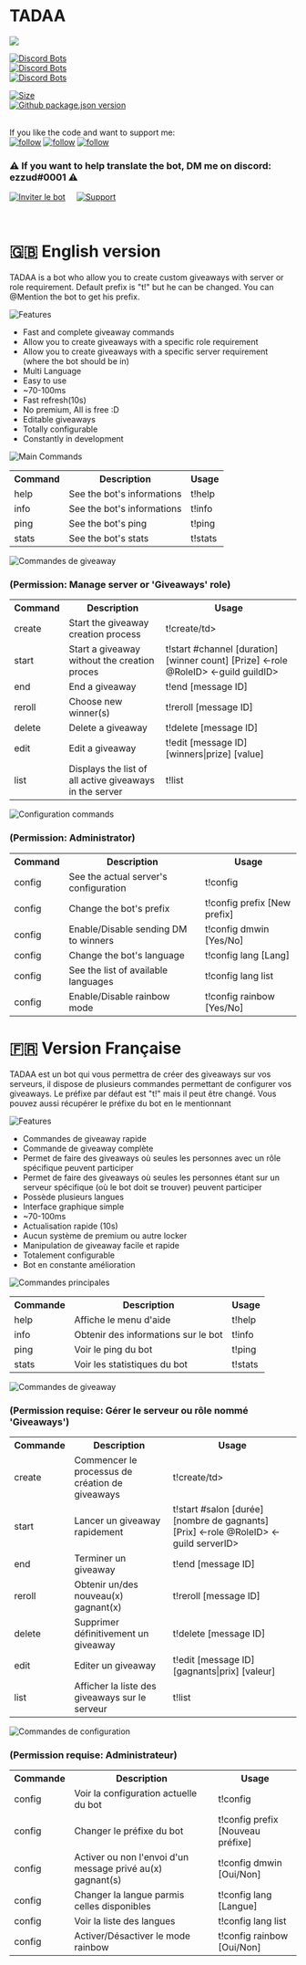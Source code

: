# TADAA 
<img src="https://ezzud.fr/portfolio/attachments/other/github-tadaa.png"/>



[![Discord Bots](https://top.gg/api/widget/status/732003715426287676.svg)](https://top.gg/bot/732003715426287676)\
[![Discord Bots](https://top.gg/api/widget/servers/732003715426287676.svg)](https://top.gg/bot/732003715426287676)\
[![Discord Bots](https://top.gg/api/widget/upvotes/732003715426287676.svg)](https://top.gg/bot/732003715426287676)



[![Size](https://img.shields.io/github/last-commit/Ezzud/tadaa)]()\
[![Github package.json version](https://img.shields.io/github/package-json/v/Ezzud/tadaa)]()\
<br>

If you like the code and want to support me:<br>
[![follow](https://img.shields.io/github/followers/Ezzud?label=Follow%20me&style=social)]() [![follow](https://img.shields.io/github/stars/Ezzud/tadaa?style=social)]() [![follow](https://img.shields.io/github/watchers/Ezzud/tadaa?label=Follow%20repository&style=social)]()

<h3>⚠️ If you want to help translate the bot, DM me on discord: ezzud#0001 ⚠️</h3>

<a href="https://discord.com/api/oauth2/authorize?client_id=732003715426287676&permissions=388193&scope=bot" target="_blank">![Inviter le bot](https://cdn.discordapp.com/attachments/800365015642275850/800368450975170570/invite-button.png)</a>        &nbsp;&nbsp;&nbsp;        <a href="https://discord.gg/VGt9S66" target="_blank">![Support](https://cdn.discordapp.com/attachments/800365015642275850/800368447526797332/support-button.png)</a>

<br />


# 🇬🇧 English version

TADAA is a bot who allow you to create custom giveaways with server or role requirement.
Default prefix is "t!" but he can be changed. You can @Mention the bot to get his prefix.


![Features](https://media.discordapp.net/attachments/740991539148488754/843951994230145061/features.png)
<p>
  
- Fast and complete giveaway commands
- Allow you to create giveaways with a specific role requirement
- Allow you to create giveaways with a specific server requirement (where the bot should be in)
- Multi Language
- Easy to use
- ~70-100ms
- Fast refresh(10s)
- No premium, All is free :D
- Editable giveaways
- Totally configurable
- Constantly in development
</p>


![Main Commands](https://media.discordapp.net/attachments/740991539148488754/843951995332853760/commands1.png)
<p>
<table>
  <tr>
    <th>Command</th>
    <th>Description </th>
    <th>Usage</th>
  </tr>
  <tr>
    <td>help</td>
    <td>See the bot's informations </td>
    <td>t!help</td>
  </tr>
  <tr>
    <td>info</td>
    <td>See the bot's informations</td>
    <td>t!info</td>
  </tr>
  <tr>
    <td>ping</td>
    <td>See the bot's ping </td>
    <td>t!ping</td>
  </tr>
  <tr>
    <td>stats</td>
    <td>See the bot's stats </td>
    <td>t!stats</td>
  </tr>
</table>
</p>

![Commandes de giveaway](https://media.discordapp.net/attachments/740991539148488754/843951992820334633/commands2.png)<br/>
<h3>(Permission: Manage server or 'Giveaways' role)</h3>
<p>
<table>
  <tr>
    <th>Command</th>
    <th>Description </th>
    <th>Usage</th>
  </tr>
  <tr>
    <td>create</td>
    <td>Start the giveaway creation process</td>
    <td>t!create/td>
  </tr>
  <tr>
    <td>start</td>
    <td>Start a giveaway without the creation proces</td>
    <td>t!start #channel [duration] [winner count] [Prize] <-role @RoleID> <-guild guildID></td>
  </tr>
  <tr>
    <td>end</td>
    <td>End a giveaway</td>
    <td>t!end [message ID]</td>
  </tr>
  <tr>
    <td>reroll</td>
    <td>Choose new winner(s)</td>
    <td>t!reroll [message ID]</td>
  </tr>
  <tr>
    <td>delete</td>
    <td>Delete a giveaway</td>
    <td>t!delete [message ID]</td>
  </tr>
  <tr>
    <td>edit</td>
    <td>Edit a giveaway</td>
    <td>t!edit [message ID] [winners|prize] [value]</td>
  </tr>
  <tr>
    <td>list</td>
    <td>Displays the list of all active giveaways in the server</td>
    <td>t!list</td>
  </tr>
</table>
</p>

![Configuration commands](https://media.discordapp.net/attachments/740991539148488754/843951991997988894/commands3.png)<br/>
<h3>(Permission: Administrator)</h3>
<p>
<table>
  <tr>
    <th>Command</th>
    <th>Description </th>
    <th>Usage</th>
  </tr>
  <tr>
    <td>config</td>
    <td>See the actual server's configuration</td>
    <td>t!config</td>
  </tr>
  <tr>
    <td>config</td>
    <td>Change the bot's prefix</td>
    <td>t!config prefix [New prefix]</td>
  </tr>
  <tr>
    <td>config</td>
    <td>Enable/Disable sending DM to winners</td>
    <td>t!config dmwin [Yes/No]</td>
  </tr>
  <tr>
    <td>config</td>
    <td>Change the bot's language</td>
    <td>t!config lang [Lang]</td>
  </tr>
  <tr>
    <td>config</td>
    <td>See the list of available languages</td>
    <td>t!config lang list</td>
  </tr>
  <tr>
    <td>config</td>
    <td>Enable/Disable rainbow mode</td>
    <td>t!config rainbow [Yes/No]</td>
  </tr>
</table>
</p>

# 🇫🇷 Version Française

TADAA est un bot qui vous permettra de créer des giveaways sur vos serveurs, il dispose de plusieurs commandes permettant de configurer vos giveaways.
Le préfixe par défaut est "t!" mais il peut être changé. Vous pouvez aussi récupérer le préfixe du bot en le mentionnant


![Features](https://media.discordapp.net/attachments/740991539148488754/843951994230145061/features.png)
<p>
  
- Commandes de giveaway rapide
- Commande de giveaway complète
- Permet de faire des giveaways où seules les personnes avec un rôle spécifique peuvent participer
- Permet de faire des giveaways où seules les personnes étant sur un serveur spécifique (où le bot doit se trouver) peuvent participer
- Possède plusieurs langues
- Interface graphique simple
- ~70-100ms
- Actualisation rapide (10s)
- Aucun système de premium ou autre locker
- Manipulation de giveaway facile et rapide
- Totalement configurable
- Bot en constante amélioration
</p>


![Commandes principales](https://media.discordapp.net/attachments/740991539148488754/843951995332853760/commands1.png)
<p>
<table>
  <tr>
    <th>Commande</th>
    <th>Description </th>
    <th>Usage</th>
  </tr>
  <tr>
    <td>help</td>
    <td>Affiche le menu d'aide</td>
    <td>t!help</td>
  </tr>
  <tr>
    <td>info</td>
    <td>Obtenir des informations sur le bot</td>
    <td>t!info</td>
  </tr>
  <tr>
    <td>ping</td>
    <td>Voir le ping du bot</td>
    <td>t!ping</td>
  </tr>
  <tr>
    <td>stats</td>
    <td>Voir les statistiques du bot</td>
    <td>t!stats</td>
  </tr>
</table>
</p>

![Commandes de giveaway](https://media.discordapp.net/attachments/740991539148488754/843951992820334633/commands2.png)<br/>
<h3>(Permission requise: Gérer le serveur ou rôle nommé 'Giveaways')</h3>
<p>
<table>
  <tr>
    <th>Commande</th>
    <th>Description </th>
    <th>Usage</th>
  </tr>
  <tr>
    <td>create</td>
    <td>Commencer le processus de création de giveaways</td>
    <td>t!create/td>
  </tr>
  <tr>
    <td>start</td>
    <td>Lancer un giveaway rapidement</td>
    <td>t!start #salon [durée] [nombre de gagnants] [Prix] <-role @RoleID> <-guild serverID></td>
  </tr>
  <tr>
    <td>end</td>
    <td>Terminer un giveaway</td>
    <td>t!end [message ID]</td>
  </tr>
  <tr>
    <td>reroll</td>
    <td>Obtenir un/des nouveau(x) gagnant(x)</td>
    <td>t!reroll [message ID]</td>
  </tr>
  <tr>
    <td>delete</td>
    <td>Supprimer définitivement un giveaway</td>
    <td>t!delete [message ID]</td>
  </tr>
  <tr>
    <td>edit</td>
    <td>Editer un giveaway</td>
    <td>t!edit [message ID] [gagnants|prix] [valeur]</td>
  </tr>
  <tr>
    <td>list</td>
    <td>Afficher la liste des giveaways sur le serveur</td>
    <td>t!list</td>
  </tr>
</table>
</p>

![Commandes de configuration](https://media.discordapp.net/attachments/740991539148488754/843951991997988894/commands3.png)<br/>
<h3>(Permission requise: Administrateur)</h3>
<p>
<table>
  <tr>
    <th>Commande</th>
    <th>Description </th>
    <th>Usage</th>
  </tr>
  <tr>
    <td>config</td>
    <td>Voir la configuration actuelle du bot</td>
    <td>t!config</td>
  </tr>
  <tr>
    <td>config</td>
    <td>Changer le préfixe du bot</td>
    <td>t!config prefix [Nouveau préfixe]</td>
  </tr>
  <tr>
    <td>config</td>
    <td>Activer ou non l'envoi d'un message privé au(x) gagnant(s)</td>
    <td>t!config dmwin [Oui/Non]</td>
  </tr>
  <tr>
    <td>config</td>
    <td>Changer la langue parmis celles disponibles</td>
    <td>t!config lang [Langue]</td>
  </tr>
  <tr>
    <td>config</td>
    <td>Voir la liste des langues</td>
    <td>t!config lang list</td>
  </tr>
  <tr>
    <td>config</td>
    <td>Activer/Désactiver le mode rainbow</td>
    <td>t!config rainbow [Oui/Non]</td>
  </tr>
</table>
</p>
